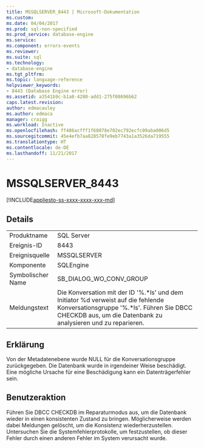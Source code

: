 ```yaml
---
title: MSSQLSERVER_8443 | Microsoft-Dokumentation
ms.custom: 
ms.date: 04/04/2017
ms.prod: sql-non-specified
ms.prod_service: database-engine
ms.service: 
ms.component: errors-events
ms.reviewer: 
ms.suite: sql
ms.technology:
- database-engine
ms.tgt_pltfrm: 
ms.topic: language-reference
helpviewer_keywords:
- 8443 (Database Engine error)
ms.assetid: a3541b9c-b1a8-4280-add1-275f08696b62
caps.latest.revision: 
author: edmacauley
ms.author: edmaca
manager: craigg
ms.workload: Inactive
ms.openlocfilehash: ff486acfff1f68078e702ec792ecfc09aba006d5
ms.sourcegitcommit: 45e4efb7aa828578fe9eb7743a1a3526da719555
ms.translationtype: HT
ms.contentlocale: de-DE
ms.lasthandoff: 11/21/2017
---
```

# <a name="mssqlserver8443"></a>MSSQLSERVER_8443
[!INCLUDE[appliesto-ss-xxxx-xxxx-xxx-md](../../includes/appliesto-ss-xxxx-xxxx-xxx-md.md)]
  
## <a name="details"></a>Details  
  
|||  
|-|-|  
|Produktname|SQL Server|  
|Ereignis-ID|8443|  
|Ereignisquelle|MSSQLSERVER|  
|Komponente|SQLEngine|  
|Symbolischer Name|SB_DIALOG_WO_CONV_GROUP|  
|Meldungstext|Die Konversation mit der ID '%.*ls' und dem Initiator %d verweist auf die fehlende Konversationsgruppe '%.\*ls'. Führen Sie DBCC CHECKDB aus, um die Datenbank zu analysieren und zu reparieren.|  
  
## <a name="explanation"></a>Erklärung  
Von der Metadatenebene wurde NULL für die Konversationsgruppe zurückgegeben. Die Datenbank wurde in irgendeiner Weise beschädigt. Eine mögliche Ursache für eine Beschädigung kann ein Datenträgerfehler sein.  
  
## <a name="user-action"></a>Benutzeraktion  
Führen Sie DBCC CHECKDB im Reparaturmodus aus, um die Datenbank wieder in einen konsistenten Zustand zu bringen. Möglicherweise werden dabei Meldungen gelöscht, um die Konsistenz wiederherzustellen. Untersuchen Sie die Systemfehlerprotokolle, um festzustellen, ob dieser Fehler durch einen anderen Fehler im System verursacht wurde.  
  
